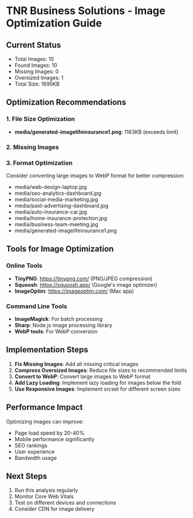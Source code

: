 # TNR Business Solutions - Image Optimization Guide

## Current Status
- Total Images: 10
- Found Images: 10
- Missing Images: 0
- Oversized Images: 1
- Total Size: 1695KB

## Optimization Recommendations

### 1. File Size Optimization
- **media/generated-imagelifeinsurance1.png**: 1163KB (exceeds limit)

### 2. Missing Images


### 3. Format Optimization
Consider converting large images to WebP format for better compression:
- media/web-design-laptop.jpg
- media/seo-analytics-dashboard.jpg
- media/social-media-marketing.jpg
- media/paid-advertising-dashboard.jpg
- media/auto-insurance-car.jpg
- media/home-insurance-protection.jpg
- media/business-team-meeting.jpg
- media/generated-imagelifeinsurance1.png

## Tools for Image Optimization

### Online Tools
- **TinyPNG**: https://tinypng.com/ (PNG/JPEG compression)
- **Squoosh**: https://squoosh.app/ (Google's image optimizer)
- **ImageOptim**: https://imageoptim.com/ (Mac app)

### Command Line Tools
- **ImageMagick**: For batch processing
- **Sharp**: Node.js image processing library
- **WebP tools**: For WebP conversion

## Implementation Steps

1. **Fix Missing Images**: Add all missing critical images
2. **Compress Oversized Images**: Reduce file sizes to recommended limits
3. **Convert to WebP**: Convert large images to WebP format
4. **Add Lazy Loading**: Implement lazy loading for images below the fold
5. **Use Responsive Images**: Implement srcset for different screen sizes

## Performance Impact

Optimizing images can improve:
- Page load speed by 20-40%
- Mobile performance significantly
- SEO rankings
- User experience
- Bandwidth usage

## Next Steps

1. Run this analysis regularly
2. Monitor Core Web Vitals
3. Test on different devices and connections
4. Consider CDN for image delivery
